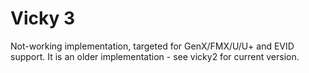 # Vicky 3

Not-working implementation, targeted for GenX/FMX/U/U+ and EVID
support. It is an older implementation - see vicky2 for current
version.

